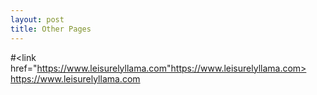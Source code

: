 ```yaml
---
layout: post
title: Other Pages
---
```



#<link href="https://www.leisurelyllama.com"https://www.leisurelyllama.com>
<a href="https://www.leisurelyllama.com">https://www.leisurelyllama.com</a>
